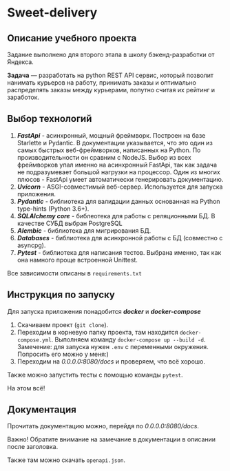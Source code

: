 # Sweet-delivery

## Описание учебного проекта
Задание выполнено для второго этапа в школу бэкенд-разработки от Яндекса.

**Задача** — разработать на python REST API сервис, который позволит нанимать курьеров на работу,
принимать заказы и оптимально распределять заказы между курьерами, попутно считая их рейтинг и заработок.

## Выбор технологий
1. **_FastApi_** - асинхронный, мощный фреймворк. Построен на базе Starlette и Pydantic.
   В документации указывается, что это один из самых быстрых веб-фреймворков, написанных на Python.
   По производительности он сравним с NodeJS.
   Выбор из всех фреймворков упал именно на асинхронный FastApi,
   так как задача не подразумевает большой нагрузки на процессор.
   Один из многих плюсов - FastApi умеет автоматически генерировать документацию.
2. **_Uvicorn_** - ASGI-совместимый веб-сервер. Используется для запуска приложения.
3. **_Pydantic_** - библиотека для валидации данных основанная на Python type-hints (Python 3.6+).
4. **_SQLAlchemy core_** - библеотека для работы с реляционными БД. В качестве СУБД выбран PostgreSQL
5. **_Alembic_** - библиотека для мигрирования БД.
6. **_Databases_** - библиотека для асинхронной работы с БД (совместно с asyncpg).
7. **_Pytest_** - библиотека для написания тестов. Выбрана именно, так как она намного проще встроенной Unittest.

Все зависимости описаны в `requirements.txt`

## Инструкция по запуску
Для запуска приложения понадобится **_docker_** и **_docker-compose_**
1. Скачиваем проект (`git clone`).
2. Переходим в корневую папку проекта, там находится `docker-compose.yml`.
Выполняем команду `docker-compose up --build -d`. Замечение: для запуска нужен `.env` с переменными окружения. Попросить его можно у меня:)
3. Переходим на _0.0.0.0:8080/docs_ и проверяем, что всё хорошо.

Также можно запустить тесты с помощью команды `pytest`.

На этом всё!

## Документация
Прочитать документацию можно, перейдя по _0.0.0.0:8080/docs_.

Важно! Обратите внимание на замечание в документации в описании после заголовка.

Также там можно скачать `openapi.json`.